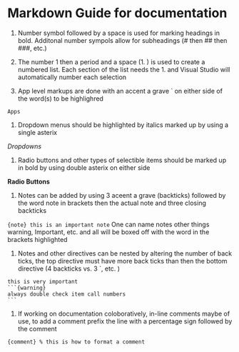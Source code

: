 # Markdown Guide for documentation

1. Number symbol followed by a space is used for marking headings in bold. Additonal number sympols allow for subheadings (# then ## then ###, etc.)

1. The number 1 then a period and a space (1. ) is used to create a numbered list. Each section of the list needs the 1. and Visual Studio will automatically number each selection

1. App level markups are done with an accent a grave ` on either side of the word(s) to be highlighred

`Apps`

1. Dropdown menus should be highlighted by italics marked up by using a single asterix

*Dropdowns*

1. Radio buttons and other types of selectible items should be marked up in bold by using double asterix on either side

**Radio Buttons**

1. Notes can be added by using 3 aceent a grave (backticks) followed by the word note in brackets then the actual note and three closing backticks

```{note} this is an important note```
One can name notes other things warning, Important, etc. and all will be boxed off with the word in the brackets highlighted

1. Notes and other directives can be nested by altering the number of back ticks, the top directive must have more back ticks than then the bottom directive (4 backticks vs. 3 `, etc. )

````{note} 
this is very important
```{warning}
always double check item call numbers
```
````

1. If working on documentation coloboratively, in-line comments maybe of use, to add a comment prefix the line with a percentage sign followed by the comment 

````{comment} % this is how to format a comment ````



